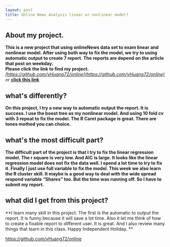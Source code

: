 ```yaml
---
layout: post  
title: Online News Analysis linear or nonlinear model? 
---
```

## About my project.

**This is a new project that using onlineNews data set to exam linear and nonlinear model. After using both way to fix the model, we try to using automatic output to create 7 report.
The reports are depend on the article that post on weekday.   
Please click the link to find my project.**       
*[https://github.com/yHuang72/online](https://github.com/yHuang72/online)*  *or* **[click this link](https://github.com/yHuang72/online)**    

## what's differently?
**On this project, I try a new way to automatic output the report. It is success. I use the boost tree as my nonlinear model. And using 10 fold cv with 3 repeat to fix the model. The R  Caret package is great. There are tones mothed you can choice.**

## what's the most difficult part?

**The difficult part of the project is that I try to fix the linear regression model. The r square is very low. And AIC is large. It looks like the linear regression model does not fix the data well. I spend a lot time to try to fix it. Finally I just use full variable to fix the model. This week we also learn the R cluster skill. It maybe is a good way to deal with the wide spread respond variable “Shares” too. But the time was running off. So I have to submit my report.**

## what did I get from this project?

**I learn many skill in this project. The first is the automatic to output the report. It is funny because it will save a lot time. Also it let me think of how to create a fixable report to different  user. It is great. And I also review many things that learn in this class. 
Happy Independent Holiday.
**





https://github.com/yHuang72/online
